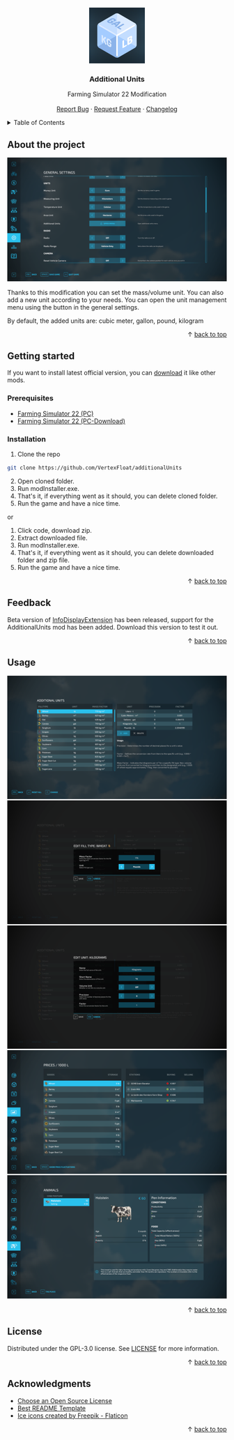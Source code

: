 <div id="top"></div>
<br/>
<div align="center">
  <a href="https://github.com/VertexFloat/additionalUnits">
    <img src="screenshots/icon.png" alt="Logo" width="128" height="128">
  </a>
  <h3>Additional Units</h3>
  <p>
    Farming Simulator 22 Modification
    <br/>
    <br/>
    <a href="https://github.com/VertexFloat/additionalUnits/issues">Report Bug</a>
    ·
    <a href="https://github.com/VertexFloat/additionalUnits/issues">Request Feature</a>
    ·
    <a href="https://github.com/VertexFloat/additionalUnits/blob/main/CHANGELOG.md">Changelog</a>
  </p>
</div>
<details>
  <summary>Table of Contents</summary>
  <ol>
    <li>
      <a href="#about-the-project">About The Project</a>
    </li>
    <li>
      <a href="#getting-started">Getting Started</a>
      <ul>
        <li>
          <a href="#prerequisites">Prerequisites</a>
        </li>
        <li>
          <a href="#installation">Installation</a>
        </li>
        <li>
          <a href="#feedback">Feedback</a>
        </li>
      </ul>
    </li>
    <li>
      <a href="#usage">Usage</a>
    </li>
    <li>
      <a href="#license">License</a>
    </li>
    <li>
      <a href="#acknowledgments">Acknowledgments</a>
    </li>
  </ol>
</details>

## About the project

<img src="screenshots/screenShot (1).png" alt="screenshot">

Thanks to this modification you can set the mass/volume unit. You can also add a new unit according to your needs.
You can open the unit management menu using the button in the general settings.

By default, the added units are: cubic meter, gallon, pound, kilogram

<p align="right">&#x2191 <a href="#top">back to top</a></p>

## Getting started

If you want to install latest official version, you can [download](https://www.farming-simulator.com/mod.php?mod_id=268900&title=fs2022) it like other mods.
<br/>

### Prerequisites

* [Farming Simulator 22 (PC)](https://www.farming-simulator.com/buy-now.php?platform=pc&code=VertexFloat)
* [Farming Simulator 22 (PC-Download)](https://www.farming-simulator.com/buy-now.php?platform=pcdigital&code=VertexFloat)

### Installation

1. Clone the repo
```sh
git clone https://github.com/VertexFloat/additionalUnits
```
2. Open cloned folder.
3. Run modInstaller.exe.
4. That's it, if everything went as it should, you can delete cloned folder.
5. Run the game and have a nice time.

or

1. Click code, download zip.
2. Extract downloaded file.
3. Run modInstaller.exe.
4. That's it, if everything went as it should, you can delete downloaded folder and zip file.
5. Run the game and have a nice time.

<p align="right">&#x2191 <a href="#top">back to top</a></p>

## Feedback

Beta version of [InfoDisplayExtension](https://github.com/Achimobil/FS22_InfoDisplayExtension/releases/tag/1.7.1.1) has been released, support for the AdditionalUnits mod has been added. Download this version to test it out.

<p align="right">&#x2191 <a href="#top">back to top</a></p>

## Usage

<img src="screenshots/screenShot (2).png" alt="screenshot">
<img src="screenshots/screenShot (3).png" alt="screenshot">
<img src="screenshots/screenShot (4).png" alt="screenshot">
<img src="screenshots/screenShot (5).png" alt="screenshot">
<img src="screenshots/screenShot (6).png" alt="screenshot">

<p align="right">&#x2191 <a href="#top">back to top</a></p>

## License

Distributed under the GPL-3.0 license. See [LICENSE](https://github.com/VertexFloat/additionalUnits/blob/main/LICENSE) for more information.

<p align="right">&#x2191 <a href="#top">back to top</a></p>

## Acknowledgments

* [Choose an Open Source License](https://choosealicense.com)
* [Best README Template](https://github.com/othneildrew/Best-README-Template)
* [Ice icons created by Freepik - Flaticon](https://www.flaticon.com/free-icons/ice)

<p align="right">&#x2191 <a href="#top">back to top</a></p>
